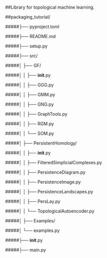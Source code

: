 ##Library for topological machine learning.



##packaging_tutorial/

#####├── pyproject.toml

#####├── README.md

#####├── setup.py

#####├── src/

#####│   ├── GF/

#####│   │   ├── __init__.py

#####│   │   ├── GGG.py

#####│   │   ├── GMM.py

#####│   │   ├── GNG.py

#####│   │   ├── GraphTools.py

#####│   │   ├── RGM.py

#####│   │   └── SOM.py

#####│   ├── PersistentHomology/

#####│   │   ├── __init__.py

#####│   │   ├── FilteredSimplicialComplexes.py

#####│   │   ├── PersistenceDiagram.py

#####│   │   ├── PersistenceImage.py

#####│   │   ├── PersistenceLandscapes.py

#####│   │   ├── PersLay.py

#####│   │   └── TopologicalAutoencoder.py

#####│   ├── Examples/

#####│       └── examples.py

#####├── __init__.py

#####├── main.py
